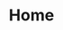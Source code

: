 ---
home: true
icon: home
title: Home
heroImage: https://github.com/shyu216.png
bgImage: https://theme-hope-assets.vuejs.press/bg/6-light.svg
bgImageDark: https://theme-hope-assets.vuejs.press/bg/6-dark.svg
bgImageStyle:
  background-attachment: fixed
heroText: Know No Evil
tagline: Somewhere to recap knowledge
actions:
  - text: Bachelor
    link: ./bachelor/
    type: primary

  - text: Master
    link: ./master/
    type: primary

copyright: false
footer: Built with <a href="https://vuepress.vuejs.org/" target="_blank">VuePress</a> and Theme by <a href="https://theme-hope.vuejs.press/" target="_blank">VuePress Theme Hope</a> | Copyright © 2024 Dale 
---